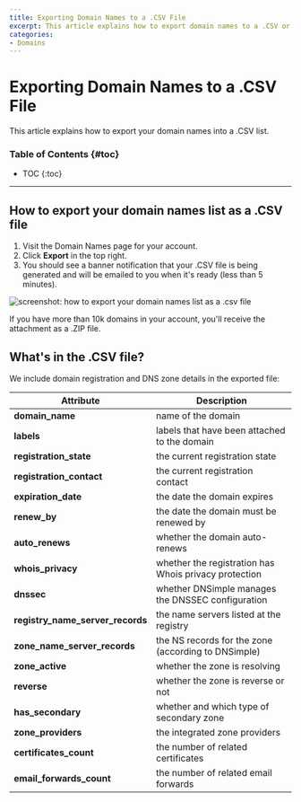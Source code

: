 ```yaml
---
title: Exporting Domain Names to a .CSV File
excerpt: This article explains how to export domain names to a .CSV or .ZIP file.
categories:
- Domains
---
```


# Exporting Domain Names to a .CSV File

This article explains how to export your domain names into a .CSV list.

### Table of Contents {#toc}

* TOC
{:toc}

---

## How to export your domain names list as a .CSV file

1. Visit the Domain Names page for your account.
1. Click **Export** in the top right.
1. You should see a banner notification that your .CSV file is being generated and will be emailed to you when it's ready (less than 5 minutes).


![screenshot: how to export your domain names list as a .csv file](/files/export-domain-names-to-file.png)

<info>
If you have more than 10k domains in your account, you'll receive the attachment as a .ZIP file.
</info>

## What's in the .CSV file?

We include domain registration and DNS zone details in the exported file:

| Attribute | Description |
| --- | --- |
| **domain_name** | name of the domain|
| **labels** | labels that have been attached to the domain|
| **registration_state** | the current registration state|
| **registration_contact** | the current registration contact|
| **expiration_date** | the date the domain expires |
| **renew_by** | the date the domain must be renewed by |
| **auto_renews** | whether the domain auto-renews |
| **whois_privacy** | whether the registration has Whois privacy protection |
| **dnssec** | whether DNSimple manages the DNSSEC configuration|
| **registry_name_server_records** | the name servers listed at the registry |
| **zone_name_server_records** | the NS records for the zone (according to DNSimple) |
| **zone_active** | whether the zone is resolving |
| **reverse** | whether the zone is reverse or not |
| **has_secondary** | whether and which type of secondary zone |
| **zone_providers** | the integrated zone providers |
| **certificates_count** | the number of related certificates |
| **email_forwards_count** | the number of related email forwards |
